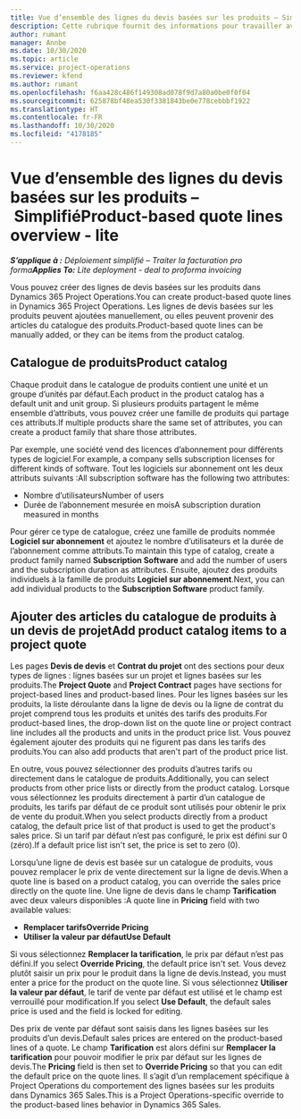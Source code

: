 ```yaml
---
title: Vue d’ensemble des lignes du devis basées sur les produits – Simplifié
description: Cette rubrique fournit des informations pour travailler avec des lignes de devis basées sur les produits.
author: rumant
manager: Annbe
ms.date: 10/30/2020
ms.topic: article
ms.service: project-operations
ms.reviewer: kfend
ms.author: rumant
ms.openlocfilehash: f6aa428c486f149308ad078f9d7a80a0be0f0f04
ms.sourcegitcommit: 625878bf48ea530f3381843be0e778cebbbf1922
ms.translationtype: HT
ms.contentlocale: fr-FR
ms.lasthandoff: 10/30/2020
ms.locfileid: "4178185"
---
```

# <a name="product-based-quote-lines-overview---lite"></a><span data-ttu-id="716d3-103">Vue d’ensemble des lignes du devis basées sur les produits – Simplifié</span><span class="sxs-lookup"><span data-stu-id="716d3-103">Product-based quote lines overview - lite</span></span>

<span data-ttu-id="716d3-104">_**S’applique à :** Déploiement simplifié – Traiter la facturation pro forma_</span><span class="sxs-lookup"><span data-stu-id="716d3-104">_**Applies To:** Lite deployment - deal to proforma invoicing_</span></span>

<span data-ttu-id="716d3-105">Vous pouvez créer des lignes de devis basées sur les produits dans Dynamics 365 Project Operations.</span><span class="sxs-lookup"><span data-stu-id="716d3-105">You can create product-based quote lines in Dynamics 365 Project Operations.</span></span> <span data-ttu-id="716d3-106">Les lignes de devis basées sur les produits peuvent ajoutées manuellement, ou elles peuvent provenir des articles du catalogue des produits.</span><span class="sxs-lookup"><span data-stu-id="716d3-106">Product-based quote lines can be manually added, or they can be items from the product catalog.</span></span>

## <a name="product-catalog"></a><span data-ttu-id="716d3-107">Catalogue de produits</span><span class="sxs-lookup"><span data-stu-id="716d3-107">Product catalog</span></span>

<span data-ttu-id="716d3-108">Chaque produit dans le catalogue de produits contient une unité et un groupe d’unités par défaut.</span><span class="sxs-lookup"><span data-stu-id="716d3-108">Each product in the product catalog has a default unit and unit group.</span></span> <span data-ttu-id="716d3-109">Si plusieurs produits partagent le même ensemble d’attributs, vous pouvez créer une famille de produits qui partage ces attributs.</span><span class="sxs-lookup"><span data-stu-id="716d3-109">If multiple products share the same set of attributes, you can create a product family that share those attributes.</span></span> 

<span data-ttu-id="716d3-110">Par exemple, une société vend des licences d’abonnement pour différents types de logiciel.</span><span class="sxs-lookup"><span data-stu-id="716d3-110">For example, a company sells subscription licenses for different kinds of software.</span></span> <span data-ttu-id="716d3-111">Tout les logiciels sur abonnement ont les deux attributs suivants :</span><span class="sxs-lookup"><span data-stu-id="716d3-111">All subscription software has the following two attributes:</span></span>

- <span data-ttu-id="716d3-112">Nombre d’utilisateurs</span><span class="sxs-lookup"><span data-stu-id="716d3-112">Number of users</span></span>
- <span data-ttu-id="716d3-113">Durée de l’abonnement mesurée en mois</span><span class="sxs-lookup"><span data-stu-id="716d3-113">A subscription duration measured in months</span></span>

<span data-ttu-id="716d3-114">Pour gérer ce type de catalogue, créez une famille de produits nommée **Logiciel sur abonnement** et ajoutez le nombre d’utilisateurs et la durée de l’abonnement comme attributs.</span><span class="sxs-lookup"><span data-stu-id="716d3-114">To maintain this type of catalog, create a product family named **Subscription Software** and add the number of users and the subscription duration as attributes.</span></span> <span data-ttu-id="716d3-115">Ensuite, ajoutez des produits individuels à la famille de produits **Logiciel sur abonnement**.</span><span class="sxs-lookup"><span data-stu-id="716d3-115">Next, you can add individual products to the **Subscription Software** product family.</span></span>

## <a name="add-product-catalog-items-to-a-project-quote"></a><span data-ttu-id="716d3-116">Ajouter des articles du catalogue de produits à un devis de projet</span><span class="sxs-lookup"><span data-stu-id="716d3-116">Add product catalog items to a project quote</span></span>

<span data-ttu-id="716d3-117">Les pages **Devis de devis** et **Contrat du projet** ont des sections pour deux types de lignes : lignes basées sur un projet et lignes basées sur les produits.</span><span class="sxs-lookup"><span data-stu-id="716d3-117">The **Project Quote** and **Project Contract** pages have sections for project-based lines and product-based lines.</span></span> <span data-ttu-id="716d3-118">Pour les lignes basées sur les produits, la liste déroulante dans la ligne de devis ou la ligne de contrat du projet comprend tous les produits et unités des tarifs des produits.</span><span class="sxs-lookup"><span data-stu-id="716d3-118">For product-based lines, the drop-down list on the quote line or project contract line includes all the products and units in the product price list.</span></span> <span data-ttu-id="716d3-119">Vous pouvez également ajouter des produits qui ne figurent pas dans les tarifs des produits.</span><span class="sxs-lookup"><span data-stu-id="716d3-119">You can also add products that aren't part of the product price list.</span></span>

<span data-ttu-id="716d3-120">En outre, vous pouvez sélectionner des produits d’autres tarifs ou directement dans le catalogue de produits.</span><span class="sxs-lookup"><span data-stu-id="716d3-120">Additionally, you can select products from other price lists or directly from the product catalog.</span></span> <span data-ttu-id="716d3-121">Lorsque vous sélectionnez les produits directement à partir d’un catalogue de produits, les tarifs par défaut de ce produit sont utilisés pour obtenir le prix de vente du produit.</span><span class="sxs-lookup"><span data-stu-id="716d3-121">When you select products directly from a product catalog, the default price list of that product is used to get the product's sales price.</span></span> <span data-ttu-id="716d3-122">Si un tarif par défaut n’est pas configuré, le prix est défini sur 0 (zéro).</span><span class="sxs-lookup"><span data-stu-id="716d3-122">If a default price list isn't set, the price is set to zero (0).</span></span>

<span data-ttu-id="716d3-123">Lorsqu’une ligne de devis est basée sur un catalogue de produits, vous pouvez remplacer le prix de vente directement sur la ligne de devis.</span><span class="sxs-lookup"><span data-stu-id="716d3-123">When a quote line is based on a product catalog, you can override the sales price directly on the quote line.</span></span> <span data-ttu-id="716d3-124">Une ligne de devis dans le champ **Tarification** avec deux valeurs disponibles :</span><span class="sxs-lookup"><span data-stu-id="716d3-124">A quote line in **Pricing** field with two available values:</span></span>

- <span data-ttu-id="716d3-125">**Remplacer tarifs**</span><span class="sxs-lookup"><span data-stu-id="716d3-125">**Override Pricing**</span></span>
- <span data-ttu-id="716d3-126">**Utiliser la valeur par défaut**</span><span class="sxs-lookup"><span data-stu-id="716d3-126">**Use Default**</span></span>

<span data-ttu-id="716d3-127">Si vous sélectionnez **Remplacer la tarification**, le prix par défaut n’est pas défini.</span><span class="sxs-lookup"><span data-stu-id="716d3-127">If you select **Override Pricing**, the default price isn't set.</span></span> <span data-ttu-id="716d3-128">Vous devez plutôt saisir un prix pour le produit dans la ligne de devis.</span><span class="sxs-lookup"><span data-stu-id="716d3-128">Instead, you must enter a price for the product on the quote line.</span></span> <span data-ttu-id="716d3-129">Si vous sélectionnez **Utiliser la valeur par défaut**, le tarif de vente par défaut est utilisé et le champ est verrouillé pour modification.</span><span class="sxs-lookup"><span data-stu-id="716d3-129">If you select **Use Default**, the default sales price is used and the field is locked for editing.</span></span>

<span data-ttu-id="716d3-130">Des prix de vente par défaut sont saisis dans les lignes basées sur les produits d’un devis.</span><span class="sxs-lookup"><span data-stu-id="716d3-130">Default sales prices are entered on the product-based lines of a quote.</span></span> <span data-ttu-id="716d3-131">Le champ **Tarification** est alors défini sur **Remplacer la tarification** pour pouvoir modifier le prix par défaut sur les lignes de devis.</span><span class="sxs-lookup"><span data-stu-id="716d3-131">The **Pricing** field is then set to **Override Pricing** so that you can edit the default price on the quote lines.</span></span> <span data-ttu-id="716d3-132">Il s’agit d’un remplacement spécifique à Project Operations du comportement des lignes basées sur les produits dans Dynamics 365 Sales.</span><span class="sxs-lookup"><span data-stu-id="716d3-132">This is a Project Operations-specific override to the product-based lines behavior in Dynamics 365 Sales.</span></span>
